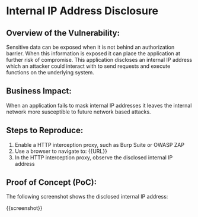 # Internal IP Address Disclosure

## Overview of the Vulnerability:

Sensitive data can be exposed when it is not behind an authorization barrier. When this information is exposed it can place the application at further risk of compromise. This application discloses an internal IP address which an attacker could interact with to send requests and execute functions on the underlying system.

## Business Impact:

When an application fails to mask internal IP addresses it leaves the internal network more susceptible to future network based attacks.

## Steps to Reproduce:

1. Enable a HTTP interception proxy, such as Burp Suite or OWASP ZAP
1. Use a browser to navigate to: {{URL}}
1. In the HTTP interception proxy, observe the disclosed internal IP address

## Proof of Concept (PoC):

The following screenshot shows the disclosed internal IP address:

{{screenshot}}
